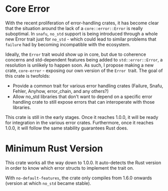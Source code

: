 # Core Error

With the recent proliferation of error-handling crates, it has become clear that
the situation around the lack of a `core::error::Error` is really suboptimal. In
`snafu`, `no_std` support is being introduced through a whole new Error trait
just for `no_std` - which could lead to similar problems that `failure` had by
becoming incompatible with the ecosystem.

Ideally, the `Error` trait would show up in core, but due to coherence concerns
and std-dependent features being added to `std::error::Error`, a resolution is
unlikely to happen soon.  As such, I propose making a new crate, `core-error` -
exposing our own version of the `Error `trait. The goal of this crate is
twofolds:

- Provide a common trait for various error handling crates (Failure, Snafu,
  Fehler, Anyhow, error_chain, and any others?)
- Allow no_std libraries that don't want to depend on a specific error handling
  crate to still expose errors that can interoperate with those libraries.

This crate is still in the early stages. Once it reaches 1.0.0, it will be ready
for integration in the various error crates. Furthermore, once it reaches 1.0.0,
it will follow the same stability guarantees Rust does.

# Minimum Rust Version

This crate works all the way down to 1.0.0. It auto-detects the Rust version in
order to know which error structs to implement the trait on.

With `no-default-features`, the crate only compiles from 1.6.0 onwards (version
at which `no_std` became stable).